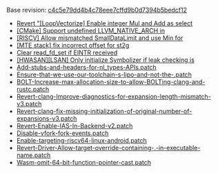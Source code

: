 Base revision: [c4c5e79dd4b4c78eee7cffd9b0d7394b5bedcf12](https://github.com/llvm/llvm-project/commits/c4c5e79dd4b4c78eee7cffd9b0d7394b5bedcf12)

- [Revert "[LoopVectorize] Enable integer Mul and Add as select](https://android.googlesource.com/toolchain/llvm_android/+/89853e61f27b839f0ee7ccdaca4a7bed29e1f66e/patches/cherry/4468e27d9fff153af9826eaf12e0044e67a701a8.patch)
- [[CMake] Support undefined LLVM_NATIVE_ARCH in](https://android.googlesource.com/toolchain/llvm_android/+/89853e61f27b839f0ee7ccdaca4a7bed29e1f66e/patches/cherry/2e3153059c268700d4b399a8cbba28e9c2514e09.patch)
- [[RISCV] Allow mismatched SmallDataLimit and use Min for](https://android.googlesource.com/toolchain/llvm_android/+/89853e61f27b839f0ee7ccdaca4a7bed29e1f66e/patches/cherry/af128791464810123bcd60a6d9d0902b5c550aef.patch)
- [[MTE stack] fix incorrect offset for st2g](https://android.googlesource.com/toolchain/llvm_android/+/89853e61f27b839f0ee7ccdaca4a7bed29e1f66e/patches/cherry/a4ab294bc01c8f538951ec223b81bfc1b2c2af6b.patch)
- [Clear read_fd_set if EINTR received](https://android.googlesource.com/toolchain/llvm_android/+/89853e61f27b839f0ee7ccdaca4a7bed29e1f66e/patches/cherry/d8bd179a173876a7a9ee11828b63efffe145356c.patch)
- [[HWASAN][LSAN] Only initialize Symbolizer if leak checking is](https://android.googlesource.com/toolchain/llvm_android/+/89853e61f27b839f0ee7ccdaca4a7bed29e1f66e/patches/cherry/7b7db789ff3d8750d1098dcc84aa29d11877d610.patch)
- [Add-stubs-and-headers-for-nl_types-APIs.patch](https://android.googlesource.com/toolchain/llvm_android/+/89853e61f27b839f0ee7ccdaca4a7bed29e1f66e/patches/Add-stubs-and-headers-for-nl_types-APIs.patch)
- [Ensure-that-we-use-our-toolchain-s-lipo-and-not-the-.patch](https://android.googlesource.com/toolchain/llvm_android/+/89853e61f27b839f0ee7ccdaca4a7bed29e1f66e/patches/Ensure-that-we-use-our-toolchain-s-lipo-and-not-the-.patch)
- [BOLT-Increase-max-allocation-size-to-allow-BOLTing-clang-and-rustc.patch](https://android.googlesource.com/toolchain/llvm_android/+/89853e61f27b839f0ee7ccdaca4a7bed29e1f66e/patches/BOLT-Increase-max-allocation-size-to-allow-BOLTing-clang-and-rustc.patch)
- [Revert-clang-Improve-diagnostics-for-expansion-length-mismatch-v3.patch](https://android.googlesource.com/toolchain/llvm_android/+/89853e61f27b839f0ee7ccdaca4a7bed29e1f66e/patches/Revert-clang-Improve-diagnostics-for-expansion-length-mismatch-v3.patch)
- [Revert-clang-fix-missing-initialization-of-original-number-of-expansions-v3.patch](https://android.googlesource.com/toolchain/llvm_android/+/89853e61f27b839f0ee7ccdaca4a7bed29e1f66e/patches/Revert-clang-fix-missing-initialization-of-original-number-of-expansions-v3.patch)
- [Revert-Enable-IAS-In-Backend-v2.patch](https://android.googlesource.com/toolchain/llvm_android/+/89853e61f27b839f0ee7ccdaca4a7bed29e1f66e/patches/Revert-Enable-IAS-In-Backend-v2.patch)
- [Disable-vfork-fork-events.patch](https://android.googlesource.com/toolchain/llvm_android/+/89853e61f27b839f0ee7ccdaca4a7bed29e1f66e/patches/Disable-vfork-fork-events.patch)
- [Enable-targeting-riscv64-linux-android.patch](https://android.googlesource.com/toolchain/llvm_android/+/89853e61f27b839f0ee7ccdaca4a7bed29e1f66e/patches/Enable-targeting-riscv64-linux-android.patch)
- [Revert-Driver-Allow-target-override-containing-.-in-executable-name.patch](https://android.googlesource.com/toolchain/llvm_android/+/89853e61f27b839f0ee7ccdaca4a7bed29e1f66e/patches/Revert-Driver-Allow-target-override-containing-.-in-executable-name.patch)
- [Wasm-omit-64-bit-function-pointer-cast.patch](https://android.googlesource.com/toolchain/llvm_android/+/89853e61f27b839f0ee7ccdaca4a7bed29e1f66e/patches/Wasm-omit-64-bit-function-pointer-cast.patch)